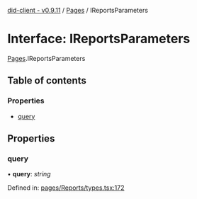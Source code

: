 [did-client - v0.9.11](../README.md) / [Pages](../modules/pages.md) / IReportsParameters

# Interface: IReportsParameters

[Pages](../modules/pages.md).IReportsParameters

## Table of contents

### Properties

- [query](pages.ireportsparameters.md#query)

## Properties

### query

• **query**: *string*

Defined in: [pages/Reports/types.tsx:172](https://github.com/Puzzlepart/did/blob/dev/client/pages/Reports/types.tsx#L172)
